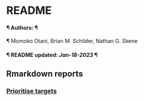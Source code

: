 README
================
<h4> ¶ Authors: ¶ </h4> ¶ Momoko Otani, Brian M. Schilder, Nathan G.
Skene
<h4> ¶ README updated: <i>Jan-18-2023</i> ¶ </h4>

## Rmarkdown reports

### [Prioritise targets](https://neurogenomics.github.io/RareDiseasePrioritisation/reports/prioritise_targets)
